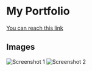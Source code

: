 # My Portfolio

[You can reach this link](http://orkundemirci.com/)

## Images
![Screenshot 1]()
![Screenshot 2]()